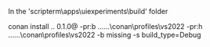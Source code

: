 In the 'scripterm\apps\uiexperiments\build' folder

conan install .. 0.1.0@ -pr:b ..\..\..\conan\profiles\vs2022 -pr:h ..\..\..\conan\profiles\vs2022 -b missing -s build_type=Debug